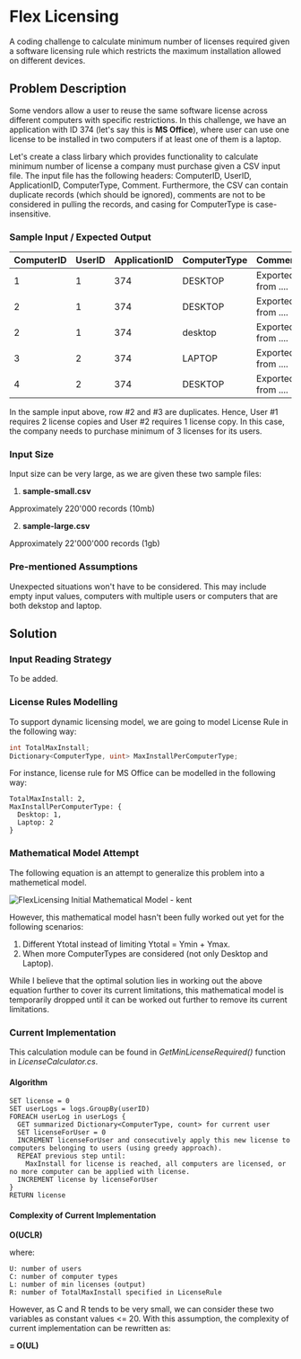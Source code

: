 # Flex Licensing
A coding challenge to calculate minimum number of licenses required given a software licensing rule which restricts the maximum installation allowed on different devices.

## Problem Description
Some vendors allow a user to reuse the same software license across different computers with specific restrictions. In this challenge, we have an application with ID 374 (let's say this is **MS Office**), where user can use one license to be installed in two computers if at least one of them is a laptop.

Let's create a class lirbary which provides functionality to calculate minimum number of license a company must purchase given a CSV input file. The input file has the following headers: ComputerID, UserID, ApplicationID, ComputerType, Comment. Furthermore, the CSV can contain duplicate records (which should be ignored), comments are not to be considered in pulling the records, and casing for ComputerType is case-insensitive.

### Sample Input / Expected Output
| ComputerID    | UserID        | ApplicationID  | ComputerType  | Comment                     |     
| ------------- |:------------- | -------------- |:------------- |:--------------------------- |
| 1             | 1             | 374            | DESKTOP       | Exported from ....          |
| 2             | 1             | 374            | DESKTOP       | Exported from ....          |
| 2             | 1             | 374            | desktop       | Exported from ....          |
| 3             | 2             | 374            | LAPTOP        | Exported from ....          |
| 4             | 2             | 374            | DESKTOP       | Exported from ....          |

In the sample input above, row #2 and #3 are duplicates. Hence, User #1 requires 2 license copies and User #2 requires 1 license copy. In this case, the company needs to purchase minimum of 3 licenses for its users.

### Input Size
Input size can be very large, as we are given these two sample files:
1. **sample-small.csv**

Approximately 220'000 records (10mb)

2. **sample-large.csv**

Approximately 22'000'000 records (1gb)

### Pre-mentioned Assumptions
Unexpected situations won't have to be considered. This may include empty input values, computers with multiple users or computers that are both dekstop and laptop.

## Solution
### Input Reading Strategy
To be added.

### License Rules Modelling
To support dynamic licensing model, we are going to model License Rule in the following way:
```c#
int TotalMaxInstall;
Dictionary<ComputerType, uint> MaxInstallPerComputerType;
```

For instance, license rule for MS Office can be modelled in the following way:
```
TotalMaxInstall: 2,
MaxInstallPerComputerType: {
  Desktop: 1,
  Laptop: 2
}
```

### Mathematical Model Attempt
The following equation is an attempt to generalize this problem into a mathemetical model.

![FlexLicensing Initial Mathematical Model - kent](http://i.imgur.com/mSBKDrg.png)

However, this mathematical model hasn't been fully worked out yet for the following scenarios:
1. Different Ytotal instead of limiting Ytotal = Ymin + Ymax.
2. When more ComputerTypes are considered (not only Desktop and Laptop).

While I believe that the optimal solution lies in working out the above equation further to cover its current limitations, this mathematical model is temporarily dropped until it can be worked out further to remove its current limitations.

### Current Implementation
This calculation module can be found in *GetMinLicenseRequired()* function in *LicenseCalculator.cs*.

#### Algorithm
```
SET license = 0
SET userLogs = logs.GroupBy(userID)
FOREACH userLog in userLogs {
  GET summarized Dictionary<ComputerType, count> for current user
  SET licenseForUser = 0
  INCREMENT licenseForUser and consecutively apply this new license to computers belonging to users (using greedy approach).
  REPEAT previous step until:
    MaxInstall for license is reached, all computers are licensed, or no more computer can be applied with license.
  INCREMENT license by licenseForUser
}
RETURN license
```

#### Complexity of Current Implementation
**O(UCLR)**

where:
```
U: number of users
C: number of computer types
L: number of min licenses (output)
R: number of TotalMaxInstall specified in LicenseRule
```

However, as C and R tends to be very small, we can consider these two variables as constant values <= 20. With this assumption, the complexity of current implementation can be rewritten as:

**= O(UL)**
